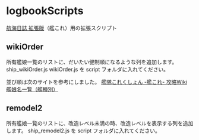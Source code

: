 # logbookScripts
[航海日誌 拡張版][1]（艦これ）用の拡張スクリプト

## wikiOrder
所有艦娘一覧のリストに、だいたい健制順になるような列を追加します。  
ship_wikiOrder.js wikiOrder.js を script フォルダに入れてください。

並び順は次のサイトを参考にしました。
[艦隊これくしょん -艦これ- 攻略Wiki][2] [艦娘名一覧（艦種別）][3]

## remodel2
所有艦娘一覧のリストに、改造レベル未満の時、改造レベルを表示する列を追加します。
ship_remodel2.js を script フォルダに入れてください。

[1]:http://nekopanda.blog.jp
[2]:https://wikiwiki.jp/kancolle/
[3]:https://wikiwiki.jp/kancolle/艦娘名一覧（艦種別）
